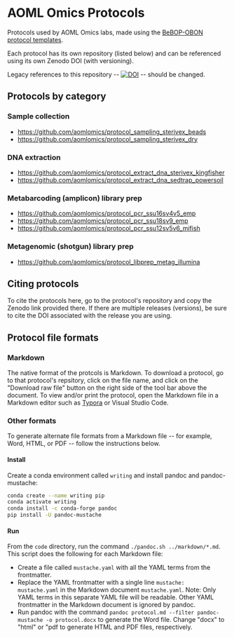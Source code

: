 # AOML Omics Protocols

Protocols used by AOML Omics labs, made using the [BeBOP-OBON protocol templates](https://github.com/BeBOP-OBON/0_protocol_collection_template).

Each protocol has its own repository (listed below) and can be referenced using its own Zenodo DOI (with versioning).

Legacy references to this repository -- [![DOI](https://zenodo.org/badge/684207005.svg)](https://doi.org/10.5281/zenodo.14224754) -- should be changed.

## Protocols by category

### Sample collection

* <https://github.com/aomlomics/protocol_sampling_sterivex_beads>
* <https://github.com/aomlomics/protocol_sampling_sterivex_dry>

### DNA extraction

* <https://github.com/aomlomics/protocol_extract_dna_sterivex_kingfisher>
* <https://github.com/aomlomics/protocol_extract_dna_sedtrap_powersoil>

### Metabarcoding (amplicon) library prep

* <https://github.com/aomlomics/protocol_pcr_ssu16sv4v5_emp>
* <https://github.com/aomlomics/protocol_pcr_ssu18sv9_emp>
* <https://github.com/aomlomics/protocol_pcr_ssu12sv5v6_mifish>

### Metagenomic (shotgun) library prep

* <https://github.com/aomlomics/protocol_libprep_metag_illumina>

## Citing protocols

To cite the protocols here, go to the protocol's repository and copy the Zenodo link provided there. If there are multiple releases (versions), be sure to cite the DOI associated with the release you are using.

## Protocol file formats

### Markdown

The native format of the protcols is Markdown. To download a protocol, go to that protocol's repsitory, click on the file name, and click on the "Download raw file" button on the right side of the tool bar above the document. To view and/or print the protocol, open the Markdown file in a Markdown editor such as [Typora](https://typora.io) or Visual Studio Code.

### Other formats

To generate alternate file formats from a Markdown file -- for example, Word, HTML, or PDF -- follow the instructions below.

#### Install

Create a conda environment called `writing` and install pandoc and pandoc-mustache:

```bash
conda create --name writing pip
conda activate writing
conda install -c conda-forge pandoc
pip install -U pandoc-mustache
 ```

#### Run

From the `code` directory, run the command `./pandoc.sh ../markdown/*.md`. This script does the following for each Markdown file:

* Create a file called `mustache.yaml` with all the YAML terms from the frontmatter.
* Replace the YAML frontmatter with a single line `mustache: mustache.yaml` in the Markdown document `mustache.yaml`. Note: Only YAML terms in this separate YAML file will be readable. Other YAML frontmatter in the Markdown document is ignored by pandoc.
* Run pandoc with the command `pandoc protocol.md --filter pandoc-mustache -o protocol.docx` to generate the Word file. Change "docx" to "html" or "pdf to generate HTML and PDF files, respectively.
